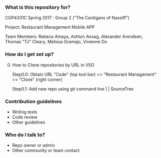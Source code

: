 ### What is this repository for? ###

COP4331C Spring 2017 : Group 2 ("The Cardigans of Nassiff")

Project: Restaurant Management Mobile APP

Team Members: Rebeca Amaya, Ashton Ansag,
Alexander Arendsen, Thomas "TJ" Cleary,
Melissa Gramajo, Vivienne Do

### How do I get set up? ###

0. How to Clone repositories by URL in VSO

    Step0.0: Obtain URL 
    "Code" (top tool bar) >> "Restaurant Management" >> "Clone" (right corner) 
    
    Step0.1: Add new repo using git command line | | SourceTree 
    

### Contribution guidelines ###

* Writing tests
* Code review
* Other guidelines

### Who do I talk to? ###

* Repo owner or admin
* Other community or team contact
